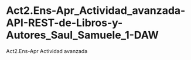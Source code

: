 # Act2.Ens-Apr_Actividad_avanzada-API-REST-de-Libros-y-Autores_Saul_Samuele_1-DAW
Act2.Ens-Apr Actividad avanzada
